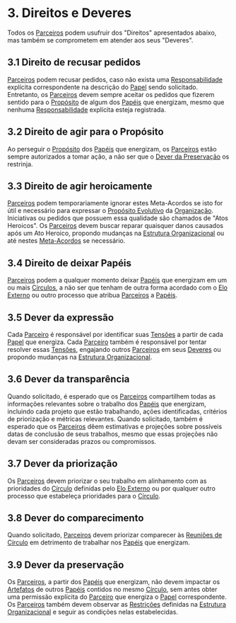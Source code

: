 # 3. <span id="direitos-e-deveres">Direitos e Deveres</span>

Todos os [Parceiros](organizacao.md#parceiros) podem usufruir dos "Direitos" apresentados abaixo, mas também se comprometem em atender aos seus "Deveres".

## 3.1 <span id="direito-de-recusar-pedidos">Direito de recusar pedidos</span>

[Parceiros](organizacao.md#parceiros) podem recusar pedidos, caso não exista uma [Responsabilidade](estrutura-organizacional.md#papeis) explícita correspondente na descrição do [Papel](estrutura-organizacional.md#papeis) sendo solicitado. Entretanto, os [Parceiros](organizacao.md#parceiros) devem sempre aceitar os pedidos que fizerem sentido para o [Propósito](estrutura-organizacional.md#papeis) de algum dos [Papéis](estrutura-organizacional.md#papeis) que energizam, mesmo que nenhuma [Responsabilidade](estrutura-organizacional.md#papeis) explícita esteja registrada.

## 3.2 <span id="direito-de-agir-para-o-proposito">Direito de agir para o Propósito</span>

Ao perseguir o [Propósito](estrutura-organizacional.md#papeis) dos [Papéis](estrutura-organizacional.md#papeis) que energizam, os [Parceiros](organizacao.md#parceiros) estão sempre autorizados a tomar ação, a não ser que o [Dever da Preservação](direitos-e-deveres.md#dever-da-preservacao) os restrinja.

## 3.3 <span id="direito-de-agir-heroicamente">Direito de agir heroicamente</span>

[Parceiros](organizacao.md#parceiros) podem temporariamente ignorar estes Meta-Acordos se isto for útil e necessário para expressar o [Propósito Evolutivo](organizacao.md#proposito-evolutivo) da [Organização](organizacao.md). Iniciativas ou pedidos que possuem essa qualidade são chamados de "Atos Heroicos". Os [Parceiros](organizacao.md#parceiros) devem buscar reparar quaisquer danos causados após um Ato Heroico, propondo mudanças na [Estrutura Organizacional](estrutura-organizacional.md) ou até nestes [Meta-Acordos](direitos-e-deveres.md#meta-acordos) se necessário.

## 3.4 <span id="direito-de-deixar-papeis">Direito de deixar Papéis</span>

[Parceiros](organizacao.md#parceiros) podem a qualquer momento deixar [Papéis](estrutura-organizacional.md#papeis) que energizam em um ou mais [Círculos](estrutura-organizacional.md#circulos), a não ser que tenham de outra forma acordado com o [Elo Externo](papeis-essenciais.md#elo-externo) ou outro processo que atribua [Parceiros](organizacao.md#parceiros) a [Papéis](estrutura-organizacional.md#papeis).

## 3.5 <span id="dever-da-expressao">Dever da expressão</span>

Cada [Parceiro](organizacao.md#parceiros) é responsável por identificar suas [Tensões](organizacao.md#tensoes) a partir de cada [Papel](estrutura-organizacional.md#papeis) que energiza. Cada [Parceiro](organizacao.md#parceiros) também é responsável por tentar resolver essas [Tensões](organizacao.md#tensoes), engajando outros [Parceiros](organizacao.md#parceiros) em seus [Deveres](direitos-e-deveres.md#direitos-e-deveres) ou propondo mudanças na [Estrutura Organizacional](estrutura-organizacional.md).

## 3.6 <span id="dever-da-transparencia">Dever da transparência</span>

Quando solicitado, é esperado que os [Parceiros](organizacao.md#parceiros) compartilhem todas as informações relevantes sobre o trabalho dos [Papéis](estrutura-organizacional.md#papeis) que energizam, incluindo cada projeto que estão trabalhando, ações identificadas, critérios de priorização e métricas relevantes. Quando solicitado, também é esperado que os [Parceiros](organizacao.md#parceiros) dêem estimativas e projeções sobre possíveis datas de conclusão de seus trabalhos, mesmo que essas projeções não devam ser consideradas prazos ou compromissos.

## 3.7 <span id="dever-da-priorizacao">Dever da priorização</span>

Os [Parceiros](organizacao.md#parceiros) devem priorizar o seu trabalho em alinhamento com as prioridades do [Círculo](estrutura-organizacional.md#circulos) definidas pelo [Elo Externo](papeis-essenciais.md#elo-externo) ou por qualquer outro processo que estabeleça prioridades para o [Círculo](estrutura-organizacional.md#circulos).

## 3.8 <span id="dever-do-comparecimento">Dever do comparecimento</span>

Quando solicitado, [Parceiros](organizacao.md#parceiros) devem priorizar comparecer às [Reuniões de Círculo](reunioes-de-circulo.md) em detrimento de trabalhar nos [Papéis](estrutura-organizacional.md#papeis) que energizam.

## 3.9 <span id="dever-da-preservacao">Dever da preservação</span>

Os [Parceiros](organizacao.md#parceiros), a partir dos [Papéis](estrutura-organizacional.md#papeis) que energizam, não devem impactar os [Artefatos](estrutura-organizacional.md#papeis) de outros [Papéis](estrutura-organizacional.md#papeis) contidos no mesmo [Círculo](estrutura-organizacional.md#circulos), sem antes obter uma permissão explícita do [Parceiro](organizacao.md#parceiros) que energiza o [Papel](estrutura-organizacional.md#papeis) correspondente. Os [Parceiros](organizacao.md#parceiros) também devem observar as [Restrições](estrutura-organizacional.md#restricoes) definidas na [Estrutura Organizacional](estrutura-organizacional.md) e seguir as condições nelas estabelecidas.
